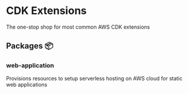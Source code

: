 # CDK Extensions

The one-stop shop for most common AWS CDK extensions

## Packages 📦️

### web-application

Provisions resources to setup serverless hosting on AWS cloud for static web applications

